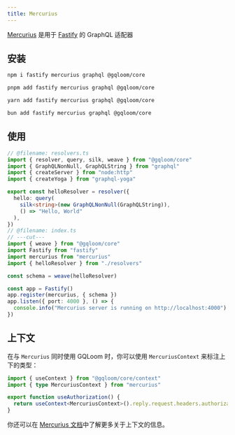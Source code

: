 ```yaml
---
title: Mercurius
---
```


[Mercurius](https://mercurius.dev/) 是用于 [Fastify](https://www.fastify.io/) 的 GraphQL 适配器

## 安装

```sh tab="npm"
npm i fastify mercurius graphql @gqloom/core
```
```sh tab="pnpm"
pnpm add fastify mercurius graphql @gqloom/core
```
```sh tab="yarn"
yarn add fastify mercurius graphql @gqloom/core
```
```sh tab="bun"
bun add fastify mercurius graphql @gqloom/core
```

## 使用 
```ts twoslash
// @filename: resolvers.ts
import { resolver, query, silk, weave } from "@gqloom/core"
import { GraphQLNonNull, GraphQLString } from "graphql"
import { createServer } from "node:http"
import { createYoga } from "graphql-yoga"

export const helloResolver = resolver({
  hello: query(
    silk<string>(new GraphQLNonNull(GraphQLString)),
    () => "Hello, World"
  ),
})
// @filename: index.ts
// ---cut---
import { weave } from "@gqloom/core"
import Fastify from "fastify"
import mercurius from "mercurius"
import { helloResolver } from "./resolvers"

const schema = weave(helloResolver)

const app = Fastify()
app.register(mercurius, { schema })
app.listen({ port: 4000 }, () => {
  console.info("Mercurius server is running on http://localhost:4000")
})
```

## 上下文

在与 `Mercurius` 同时使用 GQLoom 时，你可以使用 `MercuriusContext` 来标注上下的类型：

```ts twoslash
import { useContext } from "@gqloom/core/context"
import { type MercuriusContext } from "mercurius"

export function useAuthorization() {
  return useContext<MercuriusContext>().reply.request.headers.authorization
}
```

你还可以在 [Mercurius 文档](https://mercurius.dev/#/docs/context)中了解更多关于上下文的信息。